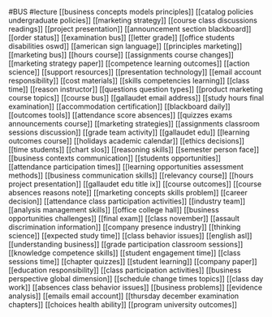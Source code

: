 #BUS
#lecture
[[business concepts models principles]]
[[catalog policies undergraduate policies]]
[[marketing strategy]]
[[course class discussions readings]]
[[project presentation]]
[[announcement section blackboard]]
[[order status]]
[[examination bus]]
[[letter grade]]
[[office students disabilities oswd]]
[[american sign language]]
[[principles marketing]]
[[marketing bus]]
[[hours course]]
[[assignments course changes]]
[[marketing strategy paper]]
[[competence learning outcomes]]
[[action science]]
[[support resources]]
[[presentation technology]]
[[email account responsibility]]
[[cost materials]]
[[skills competencies learning]]
[[class time]]
[[reason instructor]]
[[questions question types]]
[[product marketing course topics]]
[[course bus]]
[[gallaudet email address]]
[[study hours final examination]]
[[accommodation certification]]
[[blackboard daily]]
[[outcomes tools]]
[[attendance score absences]]
[[quizzes exams announcements course]]
[[marketing strategies]]
[[assignments classroom sessions discussion]]
[[grade team activity]]
[[gallaudet edu]]
[[learning outcomes course]]
[[holidays academic calendar]]
[[ethics decisions]]
[[time students]]
[[chart slos]]
[[reasoning skills]]
[[semester person face]]
[[business contexts communication]]
[[students opportunities]]
[[attendance participation times]]
[[learning opportunities assessment methods]]
[[business communication skills]]
[[relevancy course]]
[[hours project presentation]]
[[gallaudet edu title ix]]
[[course outcomes]]
[[course absences reasons note]]
[[marketing concepts skills problem]]
[[career decision]]
[[attendance class participation activities]]
[[industry team]]
[[analysis management skills]]
[[office college hall]]
[[business opportunities challenges]]
[[final exam]]
[[class november]]
[[assault discrimination information]]
[[company presence industry]]
[[thinking science]]
[[expected study time]]
[[class behavior issues]]
[[english asl]]
[[understanding business]]
[[grade participation classroom sessions]]
[[knowledge competence skills]]
[[student engagement time]]
[[class sessions time]]
[[chapter quizzes]]
[[student learning]]
[[company paper]]
[[education responsibility]]
[[class participation activities]]
[[business perspective global dimension]]
[[schedule change times topics]]
[[class day work]]
[[absences class behavior issues]]
[[business problems]]
[[evidence analysis]]
[[emails email account]]
[[thursday december examination chapters]]
[[choices health ability]]
[[program university outcomes]]

